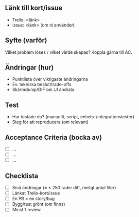 ## Länk till kort/issue
- Trello: <länk>
- Issue: <länk> (om ni använder)

## Syfte (varför)
Vilket problem löses / vilket värde skapas? Koppla gärna till AC.

## Ändringar (hur)
- Punktlista över viktigaste ändringarna
- Ev. tekniska beslut/trade-offs
- Skärmdump/GIF om UI ändrats

## Test
- Hur testade du? (manuellt, script, enhets-/integrationstester)
- Steg för att reproducera (om relevant)

## Acceptance Criteria (bocka av)
- [ ] …
- [ ] …
- [ ] …

## Checklista
- [ ] Små ändringar (≈ ≤ 250 rader diff, rimligt antal filer)
- [ ] Länkat Trello-kort/issue
- [ ] En PR = en story/bug
- [ ] Bygg/test grönt (om finns)
- [ ] Minst 1 review
